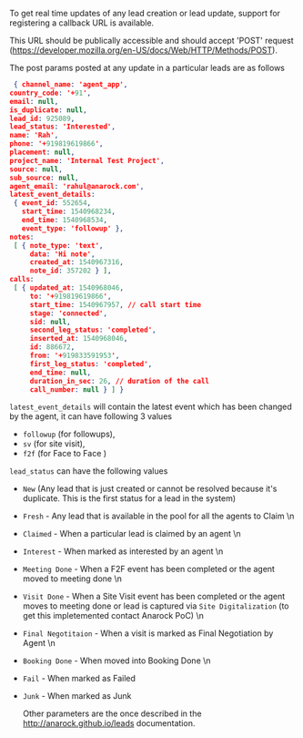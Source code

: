 To get real time updates of any lead creation or lead update, support for registering a callback URL is available. 

This URL should be publically accessible and should accept 'POST' request (https://developer.mozilla.org/en-US/docs/Web/HTTP/Methods/POST).

The post params posted at any update in a particular leads are as follows 

```json
 { channel_name: 'agent_app',
country_code: '+91',
email: null,
is_duplicate: null,
lead_id: 925089,
lead_status: 'Interested',
name: 'Rah',
phone: '+919819619866',
placement: null,
project_name: 'Internal Test Project',
source: null,
sub_source: null,
agent_email: 'rahul@anarock.com',
latest_event_details: 
 { event_id: 552654,
   start_time: 1540968234,
   end_time: 1540968534,
   event_type: 'followup' },
notes: 
 [ { note_type: 'text',
     data: 'Hi note',
     created_at: 1540967316,
     note_id: 357202 } ],
calls: 
 [ { updated_at: 1540968046,
     to: '+919819619866',
     start_time: 1540967957, // call start time
     stage: 'connected',
     sid: null,
     second_leg_status: 'completed',
     inserted_at: 1540968046,
     id: 886672,
     from: '+919833591953',
     first_leg_status: 'completed',
     end_time: null,
     duration_in_sec: 26, // duration of the call
     call_number: null } ] }
```

```latest_event_details``` will contain the latest event which has been changed by the agent, it can have following 3 values 
- ```followup``` (for followups),
- ```sv``` (for site visit),
- ```f2f``` (for Face to Face )


```lead_status``` can have the following values 
- `New` (Any lead that is just created or cannot be resolved because it's duplicate. This is the first status for a lead in the system)
- `Fresh` - Any lead that is available in the pool for all the agents to Claim \n
- `Claimed` - When a particular lead is claimed by an agent \n
- `Interest` - When marked as interested by an agent \n
- `Meeting Done` - When a F2F event has been completed  or the agent moved to meeting done \n
- `Visit Done` - When a Site Visit event has been completed or the agent moves to meeting done or lead is captured via `Site Digitalization` (to get this impletemented contact Anarock PoC) \n
- `Final Negotitaion` - When a visit is marked as Final Negotiation by Agent \n
- `Booking Done` - When moved into Booking Done \n
- `Fail` - When marked as Failed
- `Junk` - When marked as Junk 
      
  
  Other parameters are the once described in the http://anarock.github.io/leads documentation.
  

